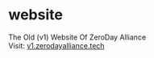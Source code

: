 # website

The Old (v1) Website Of ZeroDay Alliance  
Visit: [v1.zerodayalliance.tech](https://v1.zerodayalliance.tech)
